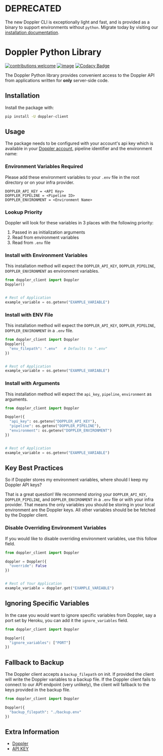 # DEPRECATED
The new Doppler CLI is exceptionally light and fast, and is provided as a binary to support environments without `python`.
Migrate today by visiting our [installation documentation](https://docs.doppler.com/docs/enclave-installation).


# Doppler Python Library

[![contributions welcome](https://img.shields.io/badge/contributions-welcome-brightgreen.svg?style=flat)](https://github.com/DopplerHQ/python-client)
[![image](https://img.shields.io/pypi/v/doppler-client.svg)](https://pypi.org/project/doppler-client)
[![Codacy Badge](https://api.codacy.com/project/badge/Grade/fce9d6dc0162463aa8142efd0a1c0d5d)](https://www.codacy.com/app/Doppler/python-client?utm_source=github.com&amp;utm_medium=referral&amp;utm_content=DopplerHQ/python-client&amp;utm_campaign=Badge_Grade)

The Doppler Python library provides convenient access to the Doppler API from
applications written for **only** server-side code.

## Installation

Install the package with:

``` bash
pip install -U doppler-client
```

## Usage

The package needs to be configured with your account's api key which is available in your [Doppler account](https://doppler.com/workplace/api_key), pipeline identifier and the environment name:


### Environment Variables Required
Please add these environment variables to your `.env` file in the root directory or on your infra provider.

```
DOPPLER_API_KEY = <API Key>
DOPPLER_PIPELINE = <Pipeline ID>
DOPPLER_ENVIRONMENT = <Environment Name>
```

### Lookup Priority
Doppler will look for these variables in 3 places with the following priority:

1. Passed in as initialization arguments
2. Read from environment variables
3. Read from `.env` file


### Install with Environment Variables
This installation method will expect the `DOPPLER_API_KEY`, `DOPPLER_PIPELINE`, `DOPPLER_ENVIRONMENT` as environment variables.

``` python
from doppler_client import Doppler
Doppler()


# Rest of Application
example_variable = os.getenv("EXAMPLE_VARIABLE")
```

### Install with ENV File
This installation method will expect the `DOPPLER_API_KEY`, `DOPPLER_PIPELINE`, `DOPPLER_ENVIRONMENT` in a `.env` file.

``` python
from doppler_client import Doppler
Doppler({
  "env_filepath": ".env"   # Defaults to ".env"
})


# Rest of Application
example_variable = os.getenv("EXAMPLE_VARIABLE")
```

### Install with Arguments
This installation method will expect the `api_key`, `pipeline`, `environment` as arguments.

``` python
from doppler_client import Doppler

Doppler({
  "api_key": os.getenv("DOPPLER_API_KEY"),
  "pipeline": os.getenv("DOPPLER_PIPELINE"),
  "environment": os.getenv("DOPPLER_ENVIRONMENT")
})


# Rest of Application
example_variable = os.getenv("EXAMPLE_VARIABLE")
```

## Key Best Practices

So if Doppler stores my environment variables, where should I keep my Doppler API keys?

That is a great question! We recommend storing your `DOPPLER_API_KEY`, `DOPPLER_PIPELINE`, and `DOPPLER_ENVIRONMENT` 
in a `.env` file or with your infra provider. That means the only variables you should be storing in your local environment are the Doppler keys. All other variables should be be fetched by the Doppler client.


### Disable Overriding Environment Variables
If you would like to disable overriding environment variables, use this follow field.

``` python
from doppler_client import Doppler

doppler = Doppler({
  "override": False
})


# Rest of Your Application
example_variable = doppler.get("EXAMPLE_VARIABLE")
```


## Ignoring Specific Variables

In the case you would want to ignore specific variables from Doppler, say a port set by Heroku, you can add it the `ignore_variables` field.

``` python
from doppler_client import Doppler

Doppler({
  "ignore_variables": ["PORT"]
})
```

## Fallback to Backup

The Doppler client accepts a `backup_filepath` on init. If provided the client will write
the Doppler variables to a backup file. If the Doppler client fails to connect to our API
endpoint (very unlikely), the client will fallback to the keys provided in the backup file.

``` python
from doppler_client import Doppler

Doppler({
  "backup_filepath": "./backup.env"
})
```

## Extra Information

- [Doppler](https://doppler.com)
- [API KEY](https://doppler.com/workplace/api_key)
